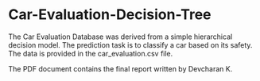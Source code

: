 # Car-Evaluation-Decision-Tree

The Car Evaluation Database was derived from a simple hierarchical decision model. The
prediction task is to classify a car based on its safety. The data is provided in the
car_evaluation.csv file.

The PDF document contains the final report written by Devcharan K.
